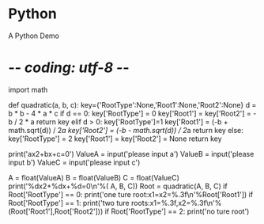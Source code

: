 # Python
A Python Demo
# -*- coding: utf-8 -*-

import math

def quadratic(a, b, c):
    key={'RootType':None,'Root1':None,'Root2':None}
    d = b * b - 4 * a * c
    if d == 0:
        key['RootType'] = 0
        key['Root1'] = key['Root2'] = -b / 2 * a
        return key
    elif d > 0:
        key['RootType']=1
        key['Root1'] = (-b + math.sqrt(d)) / 2*a
        key['Root2'] = (-b - math.sqrt(d)) / 2*a
        return key
    else:
        key['RootType'] = 2
        key['Root1'] = key['Root2'] = None
        return key
    
print('ax2+bx+c=0')
ValueA = input('please input a')
ValueB = input('please input b')
ValueC = input('please input c')

A = float(ValueA)
B = float(ValueB)
C = float(ValueC)
print('%dx2+%dx+%d=0\n'%( A, B, C))
Root = quadratic(A, B, C)
if Root['RootType'] == 0:
    print('one ture root:x1=x2=%.3f\n'%Root['Root1'])
if Root['RootType'] == 1:
    print('two ture roots:x1=%.3f,x2=%.3f\n'%(Root['Root1'],Root['Root2']))
if Root['RootType'] == 2:
    print('no ture root')
